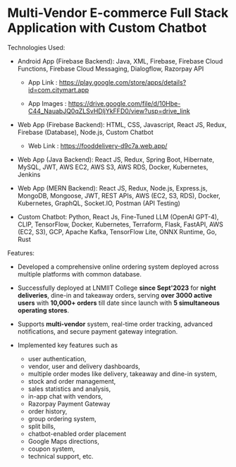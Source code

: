 # Multi-Vendor E-commerce Full Stack Application with Custom Chatbot

Technologies Used:

- Android App (Firebase Backend): Java, XML, Firebase, Firebase Cloud Functions, Firebase Cloud Messaging, Dialogflow, Razorpay API

  - App Link : https://play.google.com/store/apps/details?id=com.citymart.app
 
  - App Images : https://drive.google.com/file/d/10Hbe-C44_NauabJQ0qZLSvHDljYkFFD0/view?usp=drive_link

- Web App (Firebase Backend): HTML, CSS, Javascript, React JS, Redux, Firebase (Database), Node.js, Custom Chatbot

  - Web Link : https://fooddelivery-d9c7a.web.app/

- Web App (Java Backend): React JS, Redux, Spring Boot, Hibernate, MySQL, JWT, AWS EC2, AWS S3, AWS RDS, Docker, Kubernetes, Jenkins

- Web App (MERN Backend): React JS, Redux, Node.js, Express.js, MongoDB, Mongoose, JWT, REST APIs, AWS (EC2, S3, RDS), Docker, Kubernetes, GraphQL, Socket.IO, Postman (API Testing)

- Custom Chatbot: Python, React Js, Fine-Tuned LLM (OpenAI GPT-4), CLIP, TensorFlow, Docker, Kubernetes, Terraform, Flask, FastAPI, AWS (EC2, S3), GCP, Apache Kafka, TensorFlow Lite, ONNX Runtime, Go, Rust



Features:

- Developed a comprehensive online ordering system deployed across multiple platforms with common database.

- Successfully deployed at LNMIIT College **since Sept'2023** for **night deliveries**, dine-in and takeaway orders, serving **over 3000 active users** with **10,000+ orders** till date since launch with **5 simultaneous operating stores**.

- Supports **multi-vendor** system, real-time order tracking, advanced notifications, and secure payment gateway integration.

- Implemented key features such as
  - user authentication,
  - vendor, user and delivery dashboards,
  - multiple order modes like delivery, takeaway and dine-in system,
  - stock and order management,
  - sales statistics and analysis,
  - in-app chat with vendors,
  - Razorpay Payment Gateway
  - order history,
  - group ordering system,
  - split bills,
  - chatbot-enabled order placement
  - Google Maps directions,
  - coupon system,
  - technical support, etc.


